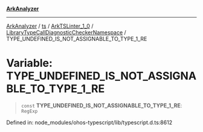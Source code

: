 [**ArkAnalyzer**](../../../../../../../../README.md)

***

[ArkAnalyzer](../../../../../../../../globals.md) / [ts](../../../../../README.md) / [ArkTSLinter\_1\_0](../../../README.md) / [LibraryTypeCallDiagnosticCheckerNamespace](../README.md) / TYPE\_UNDEFINED\_IS\_NOT\_ASSIGNABLE\_TO\_TYPE\_1\_RE

# Variable: TYPE\_UNDEFINED\_IS\_NOT\_ASSIGNABLE\_TO\_TYPE\_1\_RE

> `const` **TYPE\_UNDEFINED\_IS\_NOT\_ASSIGNABLE\_TO\_TYPE\_1\_RE**: `RegExp`

Defined in: node\_modules/ohos-typescript/lib/typescript.d.ts:8612
